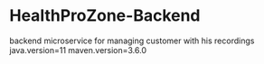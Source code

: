 # HealthProZone-Backend
backend microservice for managing customer with his recordings
java.version=11
maven.version=3.6.0
